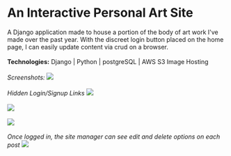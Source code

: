 # An Interactive Personal Art Site
A Django application made to house a portion of the body of art work I've made over the past year. With the discreet login button placed on the home page, I can easily update content via crud on a browser.
<br></br>
<strong>Technologies:</strong> Django | Python | postgreSQL | AWS S3 Image Hosting
<br></br>
<em>Screenshots:</em>
![](https://i.postimg.cc/N0tv59M3/Screen-Shot-2020-06-22-at-12-19-40-AM.png)
<br></br>
<em>Hidden Login/Signup Links</em>
![](https://i.postimg.cc/ry1nwnWw/Screen-Shot-2020-06-22-at-12-19-55-AM.png)
<br></br>
![](https://i.postimg.cc/c45QxwDJ/Screen-Shot-2020-06-22-at-12-20-11-AM.png)
<br></br>
![](https://i.postimg.cc/Px4wBwpT/Screen-Shot-2020-06-22-at-12-20-37-AM.png)
<br></br>
<em>Once logged in, the site manager can see edit and delete options on each post</em>
![](https://i.postimg.cc/3JWvcWKQ/Screen-Shot-2020-06-22-at-12-21-25-AM.png)
